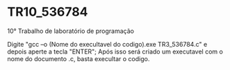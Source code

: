# TR10_536784
10° Trabalho de laboratório de programação

Digite "gcc –o (Nome do execultavel do codigo).exe TR3_536784.c" e depois aperte a tecla "ENTER"; Após isso será criado um executavel com o nome do documento .c, basta execultar o codigo.
